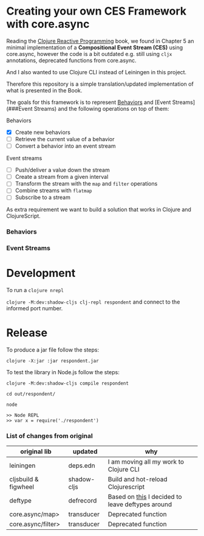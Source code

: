 # Creating your own CES Framework with core.async

Reading the [Clojure Reactive
Programming](https://www.packtpub.com/product/clojure-reactive-programming/9781783986668)
book, we found in Chapter 5 an minimal implementation of a
**Compositional Event Stream (CES)** using core.async, however the code is a bit
outdated e.g. still using `cljx` annotations, deprecated functions
from core.async.

And I also wanted to use Clojure CLI instead of Leiningen in this
project.


Therefore this repository is a simple translation/updated
implementation of what is presented in the Book.

The goals for this framework is to represent [Behaviors](###Behaviors)
and [Event Streams](###Event Streams) and the following operations on
top of them:

Behaviors
- [x] Create new behaviors
- [ ] Retrieve the current value of a behavior
- [ ] Convert a behavior into an event stream

Event streams
- [ ] Push/deliver a value down the stream
- [ ] Create a stream from a given interval
- [ ] Transform the stream with the `map` and `filter` operations
- [ ] Combine streams with `flatmap`
- [ ] Subscribe to a stream

As extra requirement we want to build a solution that works in Clojure
and ClojureScript.


### Behaviors


### Event Streams


# Development

To run a `clojure nrepl`

`clojure -M:dev:shadow-cljs clj-repl respondent` and connect to the
informed port number.

# Release

To produce a jar file follow the steps:

```shell
clojure -X:jar :jar respondent.jar
```


To test the library in Node.js follow the steps:

```shell
clojure -M:dev:shadow-cljs compile respondent

cd out/respondent/

node

>> Node REPL
>> var x = require('./respondent')
```


### List of changes from original


| original lib         | updated     | why                                                                                                                              |
|----------------------|-------------|----------------------------------------------------------------------------------------------------------------------------------|
| leiningen            | deps.edn    | I am moving all my work to Clojure CLI                                                                                           |
| cljsbuild & figwheel | shadow-cljs | Build and hot-reload Clojurescript                                                                                               |
| deftype              | defrecord   | Based on [this](https://clojure.org/reference/datatypes#_why_have_both_deftype_and_defrecord) I decided to leave deftypes around |
| core.async/map>      | transducer  | Deprecated function                                                                                                              |
| core.async/filter>   | transducer  | Deprecated function                                                                                                              |

